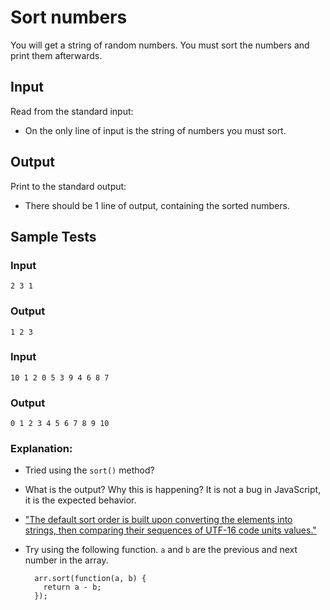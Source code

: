 # Sort numbers

You will get a string of random numbers. You must sort the numbers and print them afterwards.

## Input

Read from the standard input:

-   On the only line of input is the string of numbers you must sort.

## Output

Print to the standard output:

-   There should be 1 line of output, containing the sorted numbers.

## Sample Tests

### Input

```
2 3 1

```

### Output

```
1 2 3

```

### Input

```
10 1 2 0 5 3 9 4 6 8 7

```

### Output

```
0 1 2 3 4 5 6 7 8 9 10

```

### Explanation:

-   Tried using the `sort()` method?
    
-   What is the output? Why this is happening? It is not a bug in JavaScript, it is the expected behavior.
    
-   ["The default sort order is built upon converting the elements into strings, then comparing their sequences of UTF-16 code units values."](https://developer.mozilla.org/en-US/docs/Web/JavaScript/Reference/Global_Objects/Array/sort)
    
-   Try using the following function. `a` and `b` are the previous and next number in the array.
    
    ```
      arr.sort(function(a, b) {
        return a - b;
      });
    
    ```